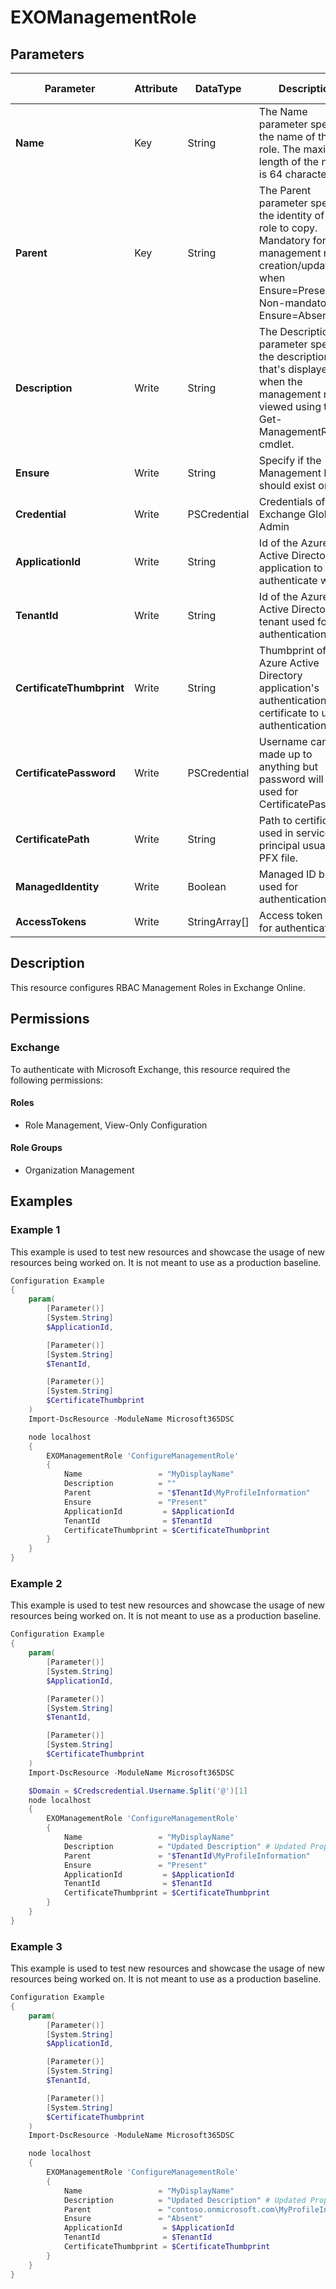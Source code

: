 ﻿# EXOManagementRole

## Parameters

| Parameter | Attribute | DataType | Description | Allowed Values |
| --- | --- | --- | --- | --- |
| **Name** | Key | String | The Name parameter specifies the name of the role. The maximum length of the name is 64 characters. | |
| **Parent** | Key | String | The Parent parameter specifies the identity of the role to copy. Mandatory for management role creation/update or when Ensure=Present. Non-mandatory for Ensure=Absent | |
| **Description** | Write | String | The Description parameter specifies the description that's displayed when the management role is viewed using the Get-ManagementRole cmdlet. | |
| **Ensure** | Write | String | Specify if the Management Role should exist or not. | `Present`, `Absent` |
| **Credential** | Write | PSCredential | Credentials of the Exchange Global Admin | |
| **ApplicationId** | Write | String | Id of the Azure Active Directory application to authenticate with. | |
| **TenantId** | Write | String | Id of the Azure Active Directory tenant used for authentication. | |
| **CertificateThumbprint** | Write | String | Thumbprint of the Azure Active Directory application's authentication certificate to use for authentication. | |
| **CertificatePassword** | Write | PSCredential | Username can be made up to anything but password will be used for CertificatePassword | |
| **CertificatePath** | Write | String | Path to certificate used in service principal usually a PFX file. | |
| **ManagedIdentity** | Write | Boolean | Managed ID being used for authentication. | |
| **AccessTokens** | Write | StringArray[] | Access token used for authentication. | |

## Description

This resource configures RBAC Management Roles in Exchange Online.

## Permissions

### Exchange

To authenticate with Microsoft Exchange, this resource required the following permissions:

#### Roles

- Role Management, View-Only Configuration

#### Role Groups

- Organization Management

## Examples

### Example 1

This example is used to test new resources and showcase the usage of new resources being worked on.
It is not meant to use as a production baseline.

```powershell
Configuration Example
{
    param(
        [Parameter()]
        [System.String]
        $ApplicationId,

        [Parameter()]
        [System.String]
        $TenantId,

        [Parameter()]
        [System.String]
        $CertificateThumbprint
    )
    Import-DscResource -ModuleName Microsoft365DSC

    node localhost
    {
        EXOManagementRole 'ConfigureManagementRole'
        {
            Name                 = "MyDisplayName"
            Description          = ""
            Parent               = "$TenantId\MyProfileInformation"
            Ensure               = "Present"
            ApplicationId         = $ApplicationId
            TenantId              = $TenantId
            CertificateThumbprint = $CertificateThumbprint
        }
    }
}
```

### Example 2

This example is used to test new resources and showcase the usage of new resources being worked on.
It is not meant to use as a production baseline.

```powershell
Configuration Example
{
    param(
        [Parameter()]
        [System.String]
        $ApplicationId,

        [Parameter()]
        [System.String]
        $TenantId,

        [Parameter()]
        [System.String]
        $CertificateThumbprint
    )
    Import-DscResource -ModuleName Microsoft365DSC

    $Domain = $Credscredential.Username.Split('@')[1]
    node localhost
    {
        EXOManagementRole 'ConfigureManagementRole'
        {
            Name                 = "MyDisplayName"
            Description          = "Updated Description" # Updated Property
            Parent               = "$TenantId\MyProfileInformation"
            Ensure               = "Present"
            ApplicationId         = $ApplicationId
            TenantId              = $TenantId
            CertificateThumbprint = $CertificateThumbprint
        }
    }
}
```

### Example 3

This example is used to test new resources and showcase the usage of new resources being worked on.
It is not meant to use as a production baseline.

```powershell
Configuration Example
{
    param(
        [Parameter()]
        [System.String]
        $ApplicationId,

        [Parameter()]
        [System.String]
        $TenantId,

        [Parameter()]
        [System.String]
        $CertificateThumbprint
    )
    Import-DscResource -ModuleName Microsoft365DSC

    node localhost
    {
        EXOManagementRole 'ConfigureManagementRole'
        {
            Name                 = "MyDisplayName"
            Description          = "Updated Description" # Updated Property
            Parent               = "contoso.onmicrosoft.com\MyProfileInformation"
            Ensure               = "Absent"
            ApplicationId         = $ApplicationId
            TenantId              = $TenantId
            CertificateThumbprint = $CertificateThumbprint
        }
    }
}
```

